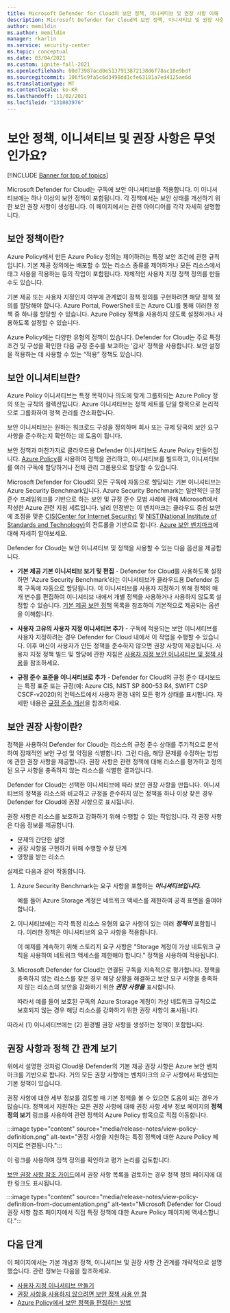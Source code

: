 ```yaml
---
title: Microsoft Defender for Cloud의 보안 정책, 이니셔티브 및 권장 사항 이해
description: Microsoft Defender for Cloud의 보안 정책, 이니셔티브 및 권장 사항에 대해 알아봅니다.
author: memildin
ms.author: memildin
manager: rkarlin
ms.service: security-center
ms.topic: conceptual
ms.date: 03/04/2021
ms.custom: ignite-fall-2021
ms.openlocfilehash: 00d73987acd0e5137913872138d6f78ac18e9bdf
ms.sourcegitcommit: 106f5c9fa5c6d3498dd1cfe63181a7ed4125ae6d
ms.translationtype: MT
ms.contentlocale: ko-KR
ms.lasthandoff: 11/02/2021
ms.locfileid: "131083976"
---
```

# <a name="what-are-security-policies-initiatives-and-recommendations"></a>보안 정책, 이니셔티브 및 권장 사항은 무엇인가요?

[!INCLUDE [Banner for top of topics](./includes/banner.md)]

Microsoft Defender for Cloud는 구독에 보안 이니셔티브를 적용합니다. 이 이니셔티브에는 하나 이상의 보안 정책이 포함됩니다. 각 정책에서는 보안 상태를 개선하기 위한 보안 권장 사항이 생성됩니다. 이 페이지에서는 관련 아이디어를 각각 자세히 설명합니다.


## <a name="what-is-a-security-policy"></a>보안 정책이란?

Azure Policy에서 만든 Azure Policy 정의는 제어하려는 특정 보안 조건에 관한 규칙입니다. 기본 제공 정의에는 배포할 수 있는 리소스 종류를 제어하거나 모든 리소스에서 태그 사용을 적용하는 등의 작업이 포함됩니다. 자체적인 사용자 지정 정책 정의를 만들 수도 있습니다.

기본 제공 또는 사용자 지정인지 여부에 관계없이 정책 정의를 구현하려면 해당 정책 정의를 할당해야 합니다. Azure Portal, PowerShell 또는 Azure CLI를 통해 이러한 정책 중 하나를 할당할 수 있습니다. Azure Policy 정책을 사용하지 않도록 설정하거나 사용하도록 설정할 수 있습니다.

Azure Policy에는 다양한 유형의 정책이 있습니다. Defender for Cloud는 주로 특정 조건 및 구성을 확인한 다음 규정 준수를 보고하는 '감사' 정책을 사용합니다. 보안 설정을 적용하는 데 사용할 수 있는 “적용” 정책도 있습니다.

## <a name="what-is-a-security-initiative"></a>보안 이니셔티브란?

Azure Policy 이니셔티브는 특정 목적이나 의도에 맞게 그룹화되는 Azure Policy 정의 또는 규칙의 컬렉션입니다. Azure 이니셔티브는 정책 세트를 단일 항목으로 논리적으로 그룹화하여 정책 관리를 간소화합니다.

보안 이니셔티브는 원하는 워크로드 구성을 정의하며 회사 또는 규제 당국의 보안 요구 사항을 준수하는지 확인하는 데 도움이 됩니다.

보안 정책과 마찬가지로 클라우드용 Defender 이니셔티브도 Azure Policy 만들어집니다. [Azure Policy](../governance/policy/overview.md)를 사용하여 정책을 관리하고, 이니셔티브를 빌드하고, 이니셔티브를 여러 구독에 할당하거나 전체 관리 그룹용으로 할당할 수 있습니다.

Microsoft Defender for Cloud의 모든 구독에 자동으로 할당되는 기본 이니셔티브는 Azure Security Benchmark입니다. Azure Security Benchmark는 일반적인 규정 준수 프레임워크를 기반으로 하는 보안 및 규정 준수 모범 사례에 관해 Microsoft에서 작성한 Azure 관련 지침 세트입니다. 널리 인정받는 이 벤치마크는 클라우드 중심 보안에 초점을 맞춘 [CIS(Center for Internet Security)](https://www.cisecurity.org/benchmark/azure/) 및 [NIST(National Institute of Standards and Technology)](https://www.nist.gov/)의 컨트롤을 기반으로 합니다. [Azure 보안 벤치마크](/security/benchmark/azure/introduction)에 대해 자세히 알아보세요.

Defender for Cloud는 보안 이니셔티브 및 정책을 사용할 수 있는 다음 옵션을 제공합니다.

- **기본 제공 기본 이니셔티브 보기 및 편집** - Defender for Cloud를 사용하도록 설정하면 'Azure Security Benchmark'라는 이니셔티브가 클라우드용 Defender 등록 구독에 자동으로 할당됩니다. 이 이니셔티브를 사용자 지정하기 위해 정책의 매개 변수를 편집하여 이니셔티브 내에서 개별 정책을 사용하거나 사용하지 않도록 설정할 수 있습니다. [기본 제공 보안 정책](./policy-reference.md) 목록을 참조하여 기본적으로 제공되는 옵션을 이해합니다.

- **사용자 고유의 사용자 지정 이니셔티브 추가** - 구독에 적용되는 보안 이니셔티브를 사용자 지정하려는 경우 Defender for Cloud 내에서 이 작업을 수행할 수 있습니다. 이후 머신이 사용자가 만든 정책을 준수하지 않으면 권장 사항이 제공됩니다. 사용자 지정 정책 빌드 및 할당에 관한 지침은 [사용자 지정 보안 이니셔티브 및 정책 사용](custom-security-policies.md)을 참조하세요.

- **규정 준수 표준을 이니셔티브로 추가** - Defender for Cloud의 규정 준수 대시보드는 특정 표준 또는 규정(예: Azure CIS, NIST SP 800-53 R4, SWIFT CSP CSCF-v2020)의 컨텍스트에서 사용자 환경 내의 모든 평가 상태를 표시합니다. 자세한 내용은 [규정 준수 개선](regulatory-compliance-dashboard.md)을 참조하세요.

## <a name="what-is-a-security-recommendation"></a>보안 권장 사항이란?

정책을 사용하여 Defender for Cloud는 리소스의 규정 준수 상태를 주기적으로 분석하여 잠재적인 보안 구성 및 약점을 식별합니다. 그런 다음, 해당 문제를 수정하는 방법에 관한 권장 사항을 제공합니다. 권장 사항은 관련 정책에 대해 리소스를 평가하고 정의된 요구 사항을 충족하지 않는 리소스를 식별한 결과입니다.

Defender for Cloud는 선택한 이니셔티브에 따라 보안 권장 사항을 만듭니다. 이니셔티브의 정책을 리소스와 비교하고 규정을 준수하지 않는 정책을 하나 이상 찾은 경우 Defender for Cloud에 권장 사항으로 표시됩니다.

권장 사항은 리소스를 보호하고 강화하기 위해 수행할 수 있는 작업입니다. 각 권장 사항은 다음 정보를 제공합니다.

- 문제의 간단한 설명
- 권장 사항을 구현하기 위해 수행할 수정 단계
- 영향을 받는 리소스

실제로 다음과 같이 작동합니다.

1. Azure Security Benchmark는 요구 사항을 포함하는 ***이니셔티브입니다.***

    예를 들어 Azure Storage 계정은 네트워크 액세스를 제한하여 공격 표면을 줄여야 합니다.

1. 이니셔티브에는 각각 특정 리소스 유형의 요구 사항이 있는 여러 ***정책이*** 포함됩니다. 이러한 정책은 이니셔티브의 요구 사항을 적용합니다. 

    이 예제를 계속하기 위해 스토리지 요구 사항은 "Storage 계정이 가상 네트워크 규칙을 사용하여 네트워크 액세스를 제한해야 합니다." 정책을 사용하여 적용됩니다.

1. Microsoft Defender for Cloud는 연결된 구독을 지속적으로 평가합니다. 정책을 충족하지 않는 리소스를 찾은 경우 해당 상황을 해결하고 보안 요구 사항을 충족하지 않는 리소스의 보안을 강화하기 위한 ***권장 사항을*** 표시합니다.

    따라서 예를 들어 보호된 구독의 Azure Storage 계정이 가상 네트워크 규칙으로 보호되지 않는 경우 해당 리소스를 강화하기 위한 권장 사항이 표시됩니다. 

따라서 (1) 이니셔티브에는 (2) 환경별 권장 사항을 생성하는 정책이 포함됩니다.

## <a name="viewing-the-relationship-between-a-recommendation-and-a-policy"></a>권장 사항과 정책 간 관계 보기

위에서 설명한 것처럼 Cloud용 Defender의 기본 제공 권장 사항은 Azure 보안 벤치마크를 기반으로 합니다. 거의 모든 권장 사항에는 벤치마크의 요구 사항에서 파생되는 기본 정책이 있습니다.

권장 사항에 대한 세부 정보를 검토할 때 기본 정책을 볼 수 있으면 도움이 되는 경우가 많습니다. 정책에서 지원하는 모든 권장 사항에 대해 권장 사항 세부 정보 페이지의 **정책 정의 보기** 링크를 사용하여 관련 정책의 Azure Policy 항목으로 직접 이동합니다.

:::image type="content" source="media/release-notes/view-policy-definition.png" alt-text="권장 사항을 지원하는 특정 정책에 대한 Azure Policy 페이지로 연결됩니다.":::

이 링크를 사용하여 정책 정의를 확인하고 평가 논리를 검토합니다. 

[보안 권장 사항 참조 가이드](recommendations-reference.md)에서 권장 사항 목록을 검토하는 경우 정책 정의 페이지에 대한 링크도 표시됩니다.

:::image type="content" source="media/release-notes/view-policy-definition-from-documentation.png" alt-text="Microsoft Defender for Cloud 권장 사항 참조 페이지에서 직접 특정 정책에 대한 Azure Policy 페이지에 액세스합니다.":::


## <a name="next-steps"></a>다음 단계

이 페이지에서는 기본 개념과 정책, 이니셔티브 및 권장 사항 간 관계를 개략적으로 설명했습니다. 관련 정보는 다음을 참조하세요.

- [사용자 지정 이니셔티브 만들기](custom-security-policies.md)
- [권장 사항을 사용하지 않으려면 보안 정책 사용 안 함](tutorial-security-policy.md#disable-security-policies-and-disable-recommendations)
- [Azure Policy에서 보안 정책을 편집하는 방법](../governance/policy/tutorials/create-and-manage.md)
